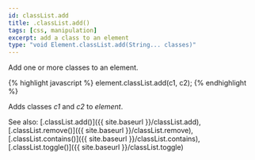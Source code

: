 ```yaml
---
id: classList.add
title: .classList.add()
tags: [css, manipulation]
excerpt: add a class to an element
type: "void Element.classList.add(String... classes)"
---
```


Add one or more classes to an element.

{% highlight javascript %}
element.classList.add(c1, c2);
{% endhighlight %}

Adds classes <var>c1</var> and <var>c2</var> to <var>element</var>.

See also: [.classList.add()]({{ site.baseurl }}/classList.add), [.classList.remove()]({{ site.baseurl }}/classList.remove), [.classList.contains()]({{ site.baseurl }}/classList.contains), [.classList.toggle()]({{ site.baseurl }}/classList.toggle)
